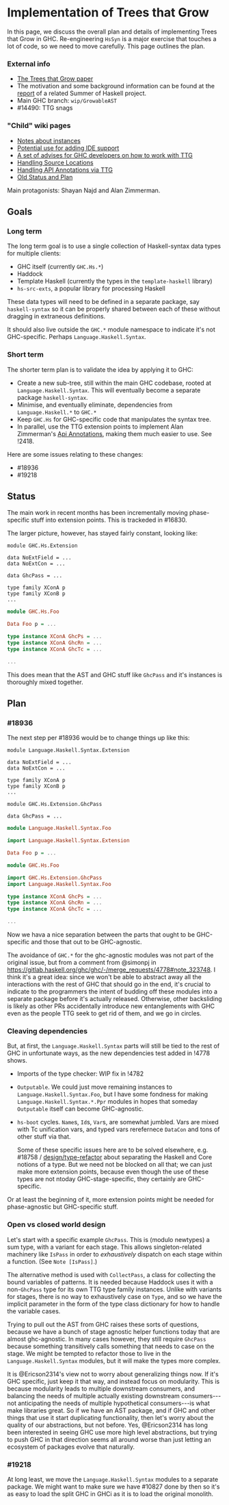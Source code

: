 # Implementation of Trees that Grow


In this page, we discuss the overall plan and details of implementing Trees that Grow in GHC.   Re-engineering `HsSyn` is a major exercise that touches a lot of code, so we need to move carefully.  This page outlines the plan.

### External info

- [The Trees that Grow paper](http://www.jucs.org/jucs_23_1/trees_that_grow/jucs_23_01_0042_0062_najd.pdf)
- The motivation and some background information can be found at the [report](https://ghc.haskell.org/trac/ghc/wiki/NativeMetaprogramming) of a related Summer of Haskell project.
- Main GHC branch: `wip/GrowableAST`
- #14490: TTG snags

### "Child" wiki pages

- [Notes about instances](implementing-trees-that-grow/instances)
- [Potential use for adding IDE support](implementing-trees-that-grow/ide-support)
- [A set of advises for GHC developers on how to work with TTG](implementing-trees-that-grow/trees-that-grow-guidance)
- [Handling Source Locations](implementing-trees-that-grow/handling-source-locations)
- [Handling API Annotations via TTG](https://gitlab.haskell.org/ghc/ghc/wikis/implementing-trees-that-grow/in-tree-api-annotations)
- [Old Status and Plan](https://gitlab.haskell.org/ghc/ghc/wikis/implementing-trees-that-grow/old-status-and-plan)


Main protagonists: Shayan Najd and Alan Zimmerman. 

## Goals

### Long term

The long term goal is to use a single collection of Haskell-syntax data types for multiple clients:

- GHC itself (currently `GHC.Hs.*`)
- Haddock
- Template Haskell (currently the types in the `template-haskell` library)
- `hs-src-exts`, a popular library for processing Haskell

These data types will need to be defined in a separate package, say `haskell-syntax` so it can be properly shared between each of these without dragging in extraneous definitions.

It should also live outside the `GHC.*` module namespace to indicate it's not GHC-specific. Perhaps `Language.Haskell.Syntax`.

### Short term

The shorter term plan is to validate the idea by applying it to GHC:
* Create a new sub-tree, still within the main GHC codebase, rooted at `Language.Haskell.Syntax`.  This will eventually become a separate package `haskell-syntax`.
* Minimise, and eventually eliminate, dependencies from `Language.Haskell.*` to `GHC.*`
* Keep `GHC.Hs` for GHC-specific code that manipulates the syntax tree.
* In parallel, use the TTG extension points to implement Alan Zimmerman's [Api Annotations](https://ghc.haskell.org/trac/ghc/wiki/ApiAnnotations), making them much easier to use. See !2418.

Here are some issues relating to these changes:

- #18936
- #19218

## Status

The main work in recent months has been incrementally moving phase-specific stuff into extension points.
This is trackeded in #16830.

The larger picture, however, has stayed fairly constant, looking like:

```haskel
module GHC.Hs.Extension

data NoExtField = ...
data NoExtCon = ...

data GhcPass = ...

type family XConA p
type family XConB p
...
```
```haskell
module GHC.Hs.Foo

Data Foo p = ...

type instance XConA GhcPs = ...
type instance XConA GhcRn = ...
type instance XConA GhcTc = ...

...
```

This does mean that the AST and GHC stuff like `GhcPass` and it's instances is thoroughly mixed together.

## Plan

### #18936

The next step per #18936 would be to change things up like this:

```haskel
module Language.Haskell.Syntax.Extension

data NoExtField = ...
data NoExtCon = ...

type family XConA p
type family XConB p
...
```
```haskel
module GHC.Hs.Extension.GhcPass

data GhcPass = ...
```
```haskell
module Language.Haskell.Syntax.Foo

import Language.Haskell.Syntax.Extension

Data Foo p = ...
```
```haskell
module GHC.Hs.Foo

import GHC.Hs.Extension.GhcPass
import Language.Haskell.Syntax.Foo

type instance XConA GhcPs = ...
type instance XConA GhcRn = ...
type instance XConA GhcTc = ...

...
```

Now we hava a nice separation between the parts that ought to be GHC-specific and those that out to be GHC-agnostic.

The avoidance of `GHC.*` for the ghc-agnostic modules was not part of the original issue, but from a comment from @simonpj in https://gitlab.haskell.org/ghc/ghc/-/merge_requests/4778#note_323748.
I think it's a great idea: since we won't be able to abstract away all the interactions with the rest of GHC that should go in the end, it's crucial to indicate to the programmers the intent of budding off these modules into a separate package before it's actually released.
Otherwise, other backsliding is likely as other PRs accidentally introduce new entanglements with GHC even as the people TTG seek to get rid of them, and we go in circles.

### Cleaving dependencies

But, at first, the `Language.Haskell.Syntax` parts will still be tied to the rest of GHC in unfortunate ways, as the new dependencies test added in !4778 shows.

 - Imports of the type checker: WIP fix in !4782

 - `Outputable`. We could just move remaining instances to `Language.Haskell.Syntax.Foo`, but I have some fondness for making `Language.Haskell.Syntax.*.Ppr` modules in hopes that someday `Outputable` itself can become GHC-agnostic.

 - `hs-boot` cycles. `Name`s, `Id`s, `Var`s, are somewhat jumbled.
    Vars are mixed with Tc unification vars, and typed vars rerefernece `DataCon` and tons of other stuff via that.

    Some of these specific issues here are to be solved elsewhere, e.g. #18758 / [design/type-refactor](design/type-refactor) about separating the Haskell and Core notions of a type.
    But we need not be blocked on all that; we can just make more extension points, because even though the use of these types are not ntoday GHC-stage-specific, they certainly are GHC-specific.

Or at least the beginning of it, more extension points might be needed for phase-agnostic but GHC-specific stuff.

### Open vs closed world design

Let's start with a specific example `GhcPass`.
This is (modulo newtypes) a sum type, with a variant for each stage.
This allows singleton-related machinery like `IsPass` in order to *exhaustively* dispatch on each stage within a function. (See `Note [IsPass]`.)

The alternative method is used with `CollectPass`, a class for collecting the bound variables of patterns.
It is needed because Haddock uses it with a non-`GhcPass` type for its own TTG type family instances. 
Unlike with variants for stages, there is no way to exhaustively case on `Type`, and so we have the implicit parameter in the form of the type class dictionary for how to handle the variable cases.

Trying to pull out the AST from GHC raises these sorts of questions, because we have a bunch of stage agnostic helper functions today that are almost ghc-agnostic.
In many cases however, they still require `GhcPass` because something transitively calls something that needs to case on the stage.
We might be tempted to refactor those to live in the `Language.Haskell.Syntax` modules, but it will make the types more complex.

It is @Ericson2314's view not to worry about generalizing things now.
If it's GHC specific, just keep it that way, and instead focus on modularity.
This is because modularity leads to multiple downstream consumers, and balancing the needs of multiple actually existing downstream consumers---not anticipating the needs of multiple hypothetical consumers---is what make libraries great.
So if we have an AST package, and if GHC and other things that use it start duplicating functionality, then let's worry about the quality of our abstractions, but not before.
Yes, @Ericson2314 has long been interested in seeing GHC use more high level abstractions, but trying to push GHC in that direction seems all around worse than just letting an ecosystem of packages evolve that naturally.

### #19218

At long least, we move the `Language.Haskell.Syntax` modules to a separate package.
We might want to make sure we have #10827 done by then so it's as easy to load the split GHC in GHCi as it is to load the original monolith.
